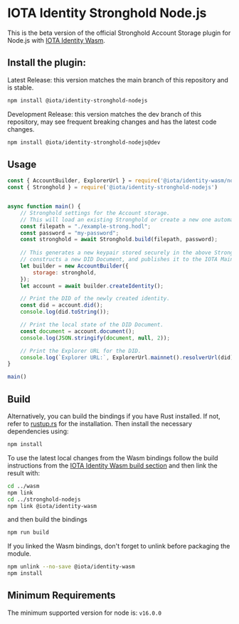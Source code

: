 # IOTA Identity Stronghold Node.js

This is the beta version of the official Stronghold Account Storage plugin for Node.js with [IOTA Identity Wasm](https://github.com/iotaledger/identity.rs/tree/main/bindings/wasm).

## Install the plugin:

Latest Release: this version matches the main branch of this repository and is stable.
```bash
npm install @iota/identity-stronghold-nodejs
```

Development Release: this version matches the dev branch of this repository, may see frequent breaking changes and has the latest code changes.
```bash
npm install @iota/identity-stronghold-nodejs@dev
```
## Usage
<!-- 
Test this example using https://github.com/anko/txm: `txm README.md`

Replace imports with local paths for txm:
!test program
cat \
| sed -e "s#require('@iota/identity-wasm/node')#require('../wasm/node/identity_wasm.js')#" \
| sed -e "s#require('@iota/identity-stronghold-nodejs')#require('./dist/index.js')#" \
| node
-->
<!-- !test check Nodejs Example -->
```javascript
const { AccountBuilder, ExplorerUrl } = require('@iota/identity-wasm/node')
const { Stronghold } = require('@iota/identity-stronghold-nodejs')


async function main() {
    // Stronghold settings for the Account storage.
    // This will load an existing Stronghold or create a new one automatically.
    const filepath = "./example-strong.hodl";
    const password = "my-password";
    const stronghold = await Stronghold.build(filepath, password);
    
    // This generates a new keypair stored securely in the above Stronghold, 
    // constructs a new DID Document, and publishes it to the IOTA Mainnet.
    let builder = new AccountBuilder({
        storage: stronghold,
    });
    let account = await builder.createIdentity();

    // Print the DID of the newly created identity.
    const did = account.did();
    console.log(did.toString());

    // Print the local state of the DID Document.
    const document = account.document();
    console.log(JSON.stringify(document, null, 2));

    // Print the Explorer URL for the DID.
    console.log(`Explorer URL:`, ExplorerUrl.mainnet().resolverUrl(did));
}

main()
```

## Build

Alternatively, you can build the bindings if you have Rust installed. If not, refer to [rustup.rs](https://rustup.rs) for the installation. Then install the necessary dependencies using:
```bash
npm install
```

To use the latest local changes from the Wasm bindings follow the build instructions from the [IOTA Identity Wasm build section](https://github.com/iotaledger/identity.rs/tree/main/bindings/#build) and then link the result with:

```bash
cd ../wasm
npm link
cd ../stronghold-nodejs
npm link @iota/identity-wasm
```

and then build the bindings

```bash
npm run build
```
If you linked the Wasm bindings, don't forget to unlink before packaging the module.

```bash
npm unlink --no-save @iota/identity-wasm
npm install
```

## Minimum Requirements

The minimum supported version for node is: `v16.0.0`


